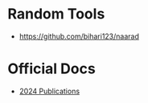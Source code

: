 # Random Tools
- https://github.com/bihari123/naarad

# Official Docs
- [2024 Publications](https://github.com/ebpffoundation/publications/tree/main/2024)
